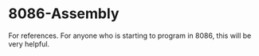 # 8086-Assembly
For references. For anyone who is starting to program in 8086, this will be very helpful.
